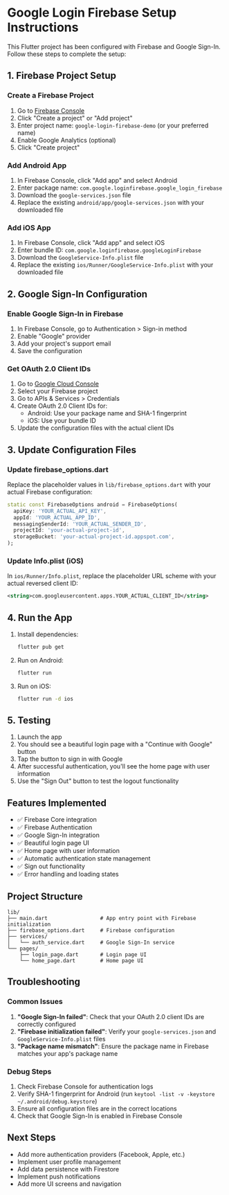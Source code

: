 # Google Login Firebase Setup Instructions

This Flutter project has been configured with Firebase and Google Sign-In. Follow these steps to complete the setup:

## 1. Firebase Project Setup

### Create a Firebase Project

1. Go to [Firebase Console](https://console.firebase.google.com/)
2. Click "Create a project" or "Add project"
3. Enter project name: `google-login-firebase-demo` (or your preferred name)
4. Enable Google Analytics (optional)
5. Click "Create project"

### Add Android App

1. In Firebase Console, click "Add app" and select Android
2. Enter package name: `com.google.loginfirebase.google_login_firebase`
3. Download the `google-services.json` file
4. Replace the existing `android/app/google-services.json` with your downloaded file

### Add iOS App

1. In Firebase Console, click "Add app" and select iOS
2. Enter bundle ID: `com.google.loginfirebase.googleLoginFirebase`
3. Download the `GoogleService-Info.plist` file
4. Replace the existing `ios/Runner/GoogleService-Info.plist` with your downloaded file

## 2. Google Sign-In Configuration

### Enable Google Sign-In in Firebase

1. In Firebase Console, go to Authentication > Sign-in method
2. Enable "Google" provider
3. Add your project's support email
4. Save the configuration

### Get OAuth 2.0 Client IDs

1. Go to [Google Cloud Console](https://console.cloud.google.com/)
2. Select your Firebase project
3. Go to APIs & Services > Credentials
4. Create OAuth 2.0 Client IDs for:
   - Android: Use your package name and SHA-1 fingerprint
   - iOS: Use your bundle ID
5. Update the configuration files with the actual client IDs

## 3. Update Configuration Files

### Update firebase_options.dart

Replace the placeholder values in `lib/firebase_options.dart` with your actual Firebase configuration:

```dart
static const FirebaseOptions android = FirebaseOptions(
  apiKey: 'YOUR_ACTUAL_API_KEY',
  appId: 'YOUR_ACTUAL_APP_ID',
  messagingSenderId: 'YOUR_ACTUAL_SENDER_ID',
  projectId: 'your-actual-project-id',
  storageBucket: 'your-actual-project-id.appspot.com',
);
```

### Update Info.plist (iOS)

In `ios/Runner/Info.plist`, replace the placeholder URL scheme with your actual reversed client ID:

```xml
<string>com.googleusercontent.apps.YOUR_ACTUAL_CLIENT_ID</string>
```

## 4. Run the App

1. Install dependencies:

   ```bash
   flutter pub get
   ```

2. Run on Android:

   ```bash
   flutter run
   ```

3. Run on iOS:
   ```bash
   flutter run -d ios
   ```

## 5. Testing

1. Launch the app
2. You should see a beautiful login page with a "Continue with Google" button
3. Tap the button to sign in with Google
4. After successful authentication, you'll see the home page with user information
5. Use the "Sign Out" button to test the logout functionality

## Features Implemented

- ✅ Firebase Core integration
- ✅ Firebase Authentication
- ✅ Google Sign-In integration
- ✅ Beautiful login page UI
- ✅ Home page with user information
- ✅ Automatic authentication state management
- ✅ Sign out functionality
- ✅ Error handling and loading states

## Project Structure

```
lib/
├── main.dart                 # App entry point with Firebase initialization
├── firebase_options.dart     # Firebase configuration
├── services/
│   └── auth_service.dart     # Google Sign-In service
└── pages/
    ├── login_page.dart       # Login page UI
    └── home_page.dart        # Home page UI
```

## Troubleshooting

### Common Issues

1. **"Google Sign-In failed"**: Check that your OAuth 2.0 client IDs are correctly configured
2. **"Firebase initialization failed"**: Verify your `google-services.json` and `GoogleService-Info.plist` files
3. **"Package name mismatch"**: Ensure the package name in Firebase matches your app's package name

### Debug Steps

1. Check Firebase Console for authentication logs
2. Verify SHA-1 fingerprint for Android (run `keytool -list -v -keystore ~/.android/debug.keystore`)
3. Ensure all configuration files are in the correct locations
4. Check that Google Sign-In is enabled in Firebase Console

## Next Steps

- Add more authentication providers (Facebook, Apple, etc.)
- Implement user profile management
- Add data persistence with Firestore
- Implement push notifications
- Add more UI screens and navigation

